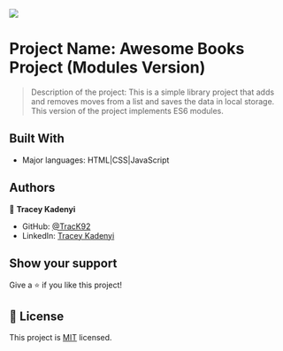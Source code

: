 ![](https://img.shields.io/badge/Microverse-blueviolet)

# Project Name: Awesome Books Project (Modules Version)

> Description of the project: This is a simple library project that adds and removes moves from a list and saves the data in local storage. This version of the project implements ES6 modules.   


## Built With

- Major languages: HTML|CSS|JavaScript


## Authors

👤 **Tracey Kadenyi**

- GitHub: [@TracK92](https://github.com/TracK92)
- LinkedIn: [Tracey Kadenyi](https://www.linkedin.com/in/tracy-kadenyi-9bb90287)


## Show your support

Give a ⭐️ if you like this project!

## 📝 License

This project is [MIT](./MIT.md) licensed.
